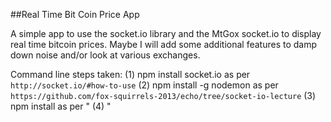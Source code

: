 ##Real Time Bit Coin Price App

A simple app to use the socket.io library and the MtGox socket.io to
display real time bitcoin prices. Maybe I will add some additional
features to damp down noise and/or look at various exchanges.

Command line steps taken:
(1) npm install socket.io as per `http://socket.io/#how-to-use`
(2) npm install -g nodemon as per `https://github.com/fox-squirrels-2013/echo/tree/socket-io-lecture`
(3) npm install as per "
(4) "
